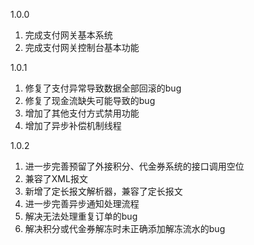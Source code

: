 1.0.0
1. 完成支付网关基本系统
2. 完成支付网关控制台基本功能

1.0.1
1. 修复了支付异常导致数据全部回滚的bug
2. 修复了现金流缺失可能导致的bug
3. 增加了其他支付方式禁用功能
4. 增加了异步补偿机制线程

1.0.2
1. 进一步完善预留了外接积分、代金券系统的接口调用空位
2. 兼容了XML报文
3. 新增了定长报文解析器，兼容了定长报文
4. 进一步完善异步通知处理流程
5. 解决无法处理重复订单的bug
6. 解决积分或代金券解冻时未正确添加解冻流水的bug
